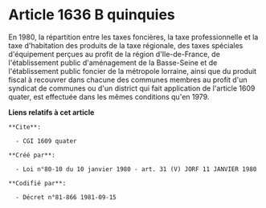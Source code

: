 # Article 1636 B quinquies

En 1980, la répartition entre les taxes foncières, la taxe professionnelle et la taxe d'habitation des produits de la taxe
régionale, des taxes spéciales d'équipement perçues au profit de la région d'Ile-de-France, de l'établissement public
d'aménagement de la Basse-Seine et de l'établissement public foncier de la métropole lorraine, ainsi que du produit fiscal à
recouvrer dans chacune des communes membres au profit d'un syndicat de communes ou d'un district qui fait application de
l'article 1609 quater, est effectuée dans les mêmes conditions qu'en 1979.

**Liens relatifs à cet article**

	**Cite**:

	  - CGI 1609 quater

	**Créé par**:

	  - Loi n°80-10 du 10 janvier 1980 - art. 31 (V) JORF 11 JANVIER 1980

	**Codifié par**:

	  - Décret n°81-866 1981-09-15
